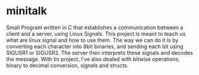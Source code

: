 # minitalk
Small Program written in C that establishes a communication between a client and a server, using Linux Signals. This project is meant to teach us what are linux signal and how to use them.
The way we can do it is by converting each character into 8bit binaries, and sending each bit using SIGUSR1 or SIGUSR2. The server then interprets these signals and decodes the message.
With tis project, I've also dealed with bitwise operations, binary to decimal conversion, signals and structs.
